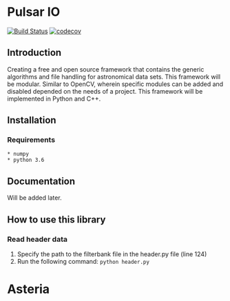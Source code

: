 # Pulsar IO
[![Build Status](https://travis-ci.com/AUAS-Pulsar/io.svg?branch=master)](https://travis-ci.com/AUAS-Pulsar/io)
[![codecov](https://codecov.io/gh/AUAS-Pulsar/io/branch/master/graph/badge.svg)](https://codecov.io/gh/AUAS-Pulsar/io)


## Introduction

Creating a free and open source framework that contains the generic algorithms and file handling for astronomical data sets. This framework will be modular. Similar to OpenCV, wherein specific modules can be added and disabled depended on the needs of a project. This framework will be implemented in Python and C++.

## Installation

### Requirements

    * numpy
    * python 3.6


## Documentation
Will be added later. 

## How to use this library

### Read header data

1. Specify the path to the filterbank file in the header.py file (line 124)
2. Run the following command: `python header.py`

# Asteria